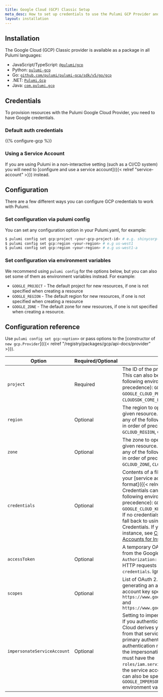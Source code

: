 ```yaml
---
title: Google Cloud (GCP) Classic Setup
meta_desc: How to set up credentials to use the Pulumi GCP Provider and choose configuration options to tailor the provider to suit your use case.
layout: installation
---
```


## Installation

The Google Cloud (GCP) Classic provider is available as a package in all Pulumi languages:

* JavaScript/TypeScript: [`@pulumi/gcp`](https://www.npmjs.com/package/@pulumi/gcp)
* Python: [`pulumi-gcp`](https://pypi.org/project/pulumi-gcp/)
* Go: [`github.com/pulumi/pulumi-gcp/sdk/v5/go/gcp`](https://github.com/pulumi/pulumi-gcp)
* .NET: [`Pulumi.Gcp`](https://www.nuget.org/packages/Pulumi.Gcp)
* Java: [`com.pulumi.gcp`](https://search.maven.org/search?q=com.pulumi.gcp)

## Credentials

To provision resources with the Pulumi Google Cloud Provider, you need to have Google credentials.

### Default auth credentials

{{% configure-gcp %}}

### Using a Service Account

If you are using Pulumi in a non-interactive setting (such as a CI/CD system) you will need to [configure and use a service account]({{< relref "service-account" >}}) instead.

## Configuration

There are a few different ways you can configure GCP credentials to work with Pulumi.

### Set configuration via pulumi config

You can set any configuration option in your Pulumi.yaml, for example:

```bash
$ pulumi config set gcp:project <your-gcp-project-id> # e.g. shinycorp-prod
$ pulumi config set gcp:region <your-region> # e.g us-west1
$ pulumi config set gcp:region <your-region> # e.g us-west1-a
```

### Set configuration via environment variables

We recommend using `pulumi config` for the options below, but you can also set some of them as environment variables instead.
For example:

* `GOOGLE_PROJECT` - The default project for new resources, if one is not specified when creating a resource
* `GOOGLE_REGION` - The default region for new resources, if one is not specified when creating a resource
* `GOOGLE_ZONE` - The default zone for new resources, if one is not specified when creating a resource.

## Configuration reference

Use `pulumi config set gcp:<option>` or pass options to the [constructor of `new gcp.Provider`]({{< relref "/registry/packages/gcp/api-docs/provider" >}}).

| Option                               | Required/Optional | Description                                                                                                                                                                                                                                                                                                                                                                                                                                                                                                                                                                                                                                                                 |
|--------------------------------------|-------------------|-----------------------------------------------------------------------------------------------------------------------------------------------------------------------------------------------------------------------------------------------------------------------------------------------------------------------------------------------------------------------------------------------------------------------------------------------------------------------------------------------------------------------------------------------------------------------------------------------------------------------------------------------------------------------------|
| `project`                            | Required          | The ID of the project to apply any resources to. This can also be specified using any of the following environment variables (listed in order of precedence): `GOOGLE_PROJECT`, `GOOGLE_CLOUD_PROJECT`, `GCLOUD_PROJECT`, `CLOUDSDK_CORE_PROJECT`.                                                                                                                                                                                                                                                                                                                                                                                                                          |
| `region`                             | Optional          | The region to operate under, if not specified by a given resource. This can also be specified using any of the following environment variables (listed in order of precedence): `GOOGLE_REGION`, `GCLOUD_REGION`, `CLOUDSDK_COMPUTE_REGION`.                                                                                                                                                                                                                                                                                                                                                                                                                                |
| `zone`                               | Optional          | The zone to operate under, if not specified by a given resource.  This can also be specified using any of the following environment variables (listed in order of precedence): `GOOGLE_ZONE`, `GCLOUD_ZONE`, `CLOUDSDK_COMPUTE_ZONE`.                                                                                                                                                                                                                                                                                                                                                                                                                                       |
| `credentials`                        | Optional          | Contents of a file (or path to a file) that contains your [service account private key in JSON format]({{< relref "service-account" >}}). Credentials can also be specified using any of the following environment variables (listed in order of precedence): `GOOGLE_CREDENTIALS`, `GOOGLE_CLOUD_KEYFILE_JSON`, `GCLOUD_KEYFILE_JSON`. If no credentials are specified, the provider will fall back to using the Google Application Default Credentials. If you are running Pulumi from a GCE instance, see [Creating and Enabling Service Accounts for Instances](https://cloud.google.com/compute/docs/access/create-enable-service-accounts-for-instances) for details. |
| `accessToken`                        | Optional          | A temporary OAuth 2.0 access token obtained from the Google Authorization server, i.e. the `Authorization: Bearer` token used to authenticate HTTP requests to GCP APIs. Alternative to `credentials`. Ignores the `scopes` field.                                                                                                                                                                                                                                                                                                                                                                                                                                          |
| `scopes`                             | Optional          | List of OAuth 2.0 [scopes](https://developers.google.com/identity/protocols/oauth2/scopes) requested when generating an access token using the service account key specified in `credentials`. Defaults: `https://www.googleapis.com/auth/cloud-platform` and `https://www.googleapis.com/auth/userinfo.email`                                                                                                                                                                                                                                                                                                                                                              |
| `impersonateServiceAccount`          | Optional          | Setting to impersonate a [Google service account](https://cloud.google.com/iam/docs/create-short-lived-credentials-direct) If you authenticate as a service account, Google Cloud derives your quota project and permissions from that service account rather than your primary authentication method. A valid primary authentication mechanism must be provided for the impersonation call, and your primary identity must have the `roles/iam.serviceAccountTokenCreator` role on the service account you are impersonating. This can also be specified by setting the `GOOGLE_IMPERSONATE_SERVICE_ACCOUNT` environment variable.                                         |
